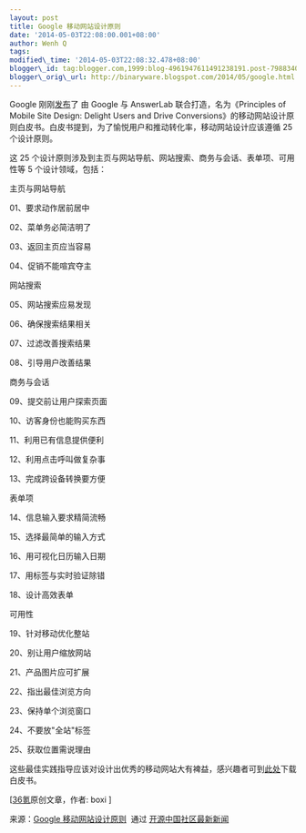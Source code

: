 ```yaml
--- 
layout: post 
title: Google 移动网站设计原则 
date: '2014-05-03T22:08:00.001+08:00' 
author: Wenh Q
tags:
modified\_time: '2014-05-03T22:08:32.478+08:00' 
blogger\_id: tag:blogger.com,1999:blog-4961947611491238191.post-798834032188707464
blogger\_orig\_url: http://binaryware.blogspot.com/2014/05/google.html
--- 
```

Google
刚刚[发布](http://www.google.com/think/multiscreen/whitepaper-sitedesign.html)了
由 Google 与 AnswerLab 联合打造，名为《Principles of Mobile Site Design:
Delight Users and Drive
Conversions》的移动网站设计原则白皮书。白皮书提到，为了愉悦用户和推动转化率，移动网站设计应该遵循
25 个设计原则。



这 25
个设计原则涉及到主页与网站导航、网站搜索、商务与会话、表单项、可用性等 5
个设计领域，包括：



主页与网站导航



01、要求动作居前居中



02、菜单务必简洁明了



03、返回主页应当容易



04、促销不能喧宾夺主



网站搜索



05、网站搜索应易发现



06、确保搜索结果相关



07、过滤改善搜索结果



08、引导用户改善结果



商务与会话



09、提交前让用户探索页面



10、访客身份也能购买东西



11、利用已有信息提供便利



12、利用点击呼叫做复杂事



13、完成跨设备转换要方便



表单项



14、信息输入要求精简流畅



15、选择最简单的输入方式



16、用可视化日历输入日期



17、用标签与实时验证除错



18、设计高效表单



可用性



19、针对移动优化整站



20、别让用户缩放网站



21、产品图片应可扩展



22、指出最佳浏览方向



23、保持单个浏览窗口



24、不要放"全站"标签



25、获取位置需说理由



这些最佳实践指导应该对设计出优秀的移动网站大有裨益，感兴趣者可到[此处](http://www.google.com/intl/ALL_ALL/think/multiscreen/pdf/multi-screen-moblie-whitepaper_research-studies.pdf)下载白皮书。








[[36氪](http://www.36kr.com/p/211639.html)原创文章，作者: boxi
]
<div>




</div>

<div>

来源：[Google
移动网站设计原则](http://www.oschina.net/news/51347/google-mobile-site-whitepaper-sitedesign)  通过 [开源中国社区最新新闻](http://www.oschina.net/?from=rss)

</div>
